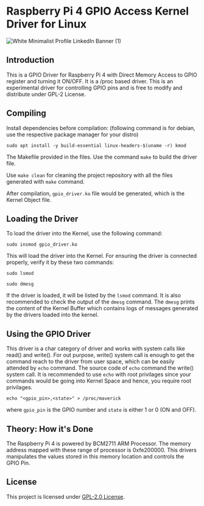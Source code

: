 # Raspberry Pi 4 GPIO Access Kernel Driver for Linux 

![White Minimalist Profile LinkedIn Banner (1)](https://github.com/PythonHacker24/rpi-gpio-driver/assets/72488360/e7fc8b69-5c37-4668-8c7a-a263fd336357)

## Introduction 
This is a GPIO Driver for Raspberry Pi 4 with Direct Memory Access to GPIO register and turning it ON/OFF. It is a /proc based driver. 
This is an experimental driver for controlling GPIO pins and is free to modify and distribute under GPL-2 License. 

## Compiling 

Install dependencies before compilation: (following command is for debian, use the respective package manager for your distro)

```
sudo apt install -y build-essential linux-headers-$(uname -r) kmod
```

The Makefile provided in the files. Use the command `make` to build the driver file. 

Use `make clean` for cleaning the project repository with all the files generated with `make` command. 

After compilation, `gpio_driver.ko` file would be generated, which is the Kernel Object file. 

## Loading the Driver 

To load the driver into the Kernel, use the following command:

```
sudo insmod gpio_driver.ko
```

This will load the driver into the Kernel. For ensuring the driver is connected properly, verify it by these two commands:

```
sudo lsmod 
```

```
sudo dmesg
```

If the driver is loaded, it will be listed by the `lsmod` command. It is also recommended to check the output of the `dmesg` command. The `dmesg` prints the content of the Kernel Buffer which contains logs of messages generated by the drivers loaded into the kernel. 

## Using the GPIO Driver 

This driver is a char category of driver and works with system calls like read() and write(). For out purpose, write() system call is enough to get the command reach to the driver from user space, which can be easily attended by `echo` command. The source code of `echo` command the write() system call. It is recommended to use `echo` with root privilages since your commands would be going into Kernel Space and hence, you require root privilages. 

```
echo "<gpio_pin>,<state>" > /proc/maverick
```

where `gpio_pin` is the GPIO number and `state` is either 1 or 0 (ON and OFF). 

## Theory: How it's Done

The Raspberry Pi 4 is powered by BCM2711 ARM Processor. The memory address mapped with these range of processor is 0xfe200000. This drivers manipulates the values stored in this memory location and controls the GPIO Pin. 

## License 

This project is licensed under [GPL-2.0 License](https://raw.githubusercontent.com/PythonHacker24/rpi-gpio-driver/main/LICENSE). 

